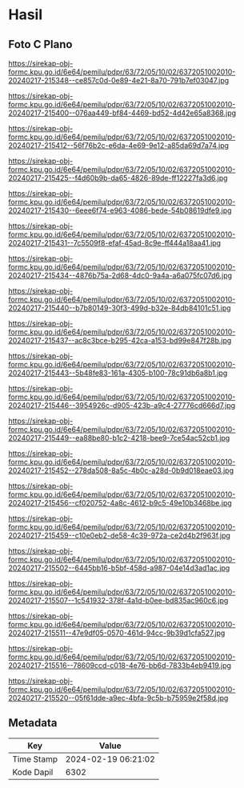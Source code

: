 # Hasil

## Foto C Plano

https://sirekap-obj-formc.kpu.go.id/6e64/pemilu/pdpr/63/72/05/10/02/6372051002010-20240217-215348--ce857c0d-0e89-4e21-8a70-791b7ef03047.jpg

https://sirekap-obj-formc.kpu.go.id/6e64/pemilu/pdpr/63/72/05/10/02/6372051002010-20240217-215400--076aa449-bf84-4469-bd52-4d42e65a8368.jpg

https://sirekap-obj-formc.kpu.go.id/6e64/pemilu/pdpr/63/72/05/10/02/6372051002010-20240217-215412--56f76b2c-e6da-4e69-9e12-a85da69d7a74.jpg

https://sirekap-obj-formc.kpu.go.id/6e64/pemilu/pdpr/63/72/05/10/02/6372051002010-20240217-215425--f4d60b9b-da65-4826-89de-ff12227fa3d6.jpg

https://sirekap-obj-formc.kpu.go.id/6e64/pemilu/pdpr/63/72/05/10/02/6372051002010-20240217-215430--6eee6f74-e963-4086-bede-54b08619dfe9.jpg

https://sirekap-obj-formc.kpu.go.id/6e64/pemilu/pdpr/63/72/05/10/02/6372051002010-20240217-215431--7c5509f8-efaf-45ad-8c9e-ff444a18aa41.jpg

https://sirekap-obj-formc.kpu.go.id/6e64/pemilu/pdpr/63/72/05/10/02/6372051002010-20240217-215434--4876b75a-2d68-4dc0-9a4a-a6a075fc07d6.jpg

https://sirekap-obj-formc.kpu.go.id/6e64/pemilu/pdpr/63/72/05/10/02/6372051002010-20240217-215440--b7b80149-30f3-499d-b32e-84db84101c51.jpg

https://sirekap-obj-formc.kpu.go.id/6e64/pemilu/pdpr/63/72/05/10/02/6372051002010-20240217-215437--ac8c3bce-b295-42ca-a153-bd99e847f28b.jpg

https://sirekap-obj-formc.kpu.go.id/6e64/pemilu/pdpr/63/72/05/10/02/6372051002010-20240217-215443--5b48fe83-161a-4305-b100-78c91db6a8b1.jpg

https://sirekap-obj-formc.kpu.go.id/6e64/pemilu/pdpr/63/72/05/10/02/6372051002010-20240217-215446--3954926c-d905-423b-a9c4-27776cd666d7.jpg

https://sirekap-obj-formc.kpu.go.id/6e64/pemilu/pdpr/63/72/05/10/02/6372051002010-20240217-215449--ea88be80-b1c2-4218-bee9-7ce54ac52cb1.jpg

https://sirekap-obj-formc.kpu.go.id/6e64/pemilu/pdpr/63/72/05/10/02/6372051002010-20240217-215452--278da508-8a5c-4b0c-a28d-0b9d018eae03.jpg

https://sirekap-obj-formc.kpu.go.id/6e64/pemilu/pdpr/63/72/05/10/02/6372051002010-20240217-215456--cf020752-4a8c-4612-b9c5-49e10b3468be.jpg

https://sirekap-obj-formc.kpu.go.id/6e64/pemilu/pdpr/63/72/05/10/02/6372051002010-20240217-215459--c10e0eb2-de58-4c39-972a-ce2d4b2f963f.jpg

https://sirekap-obj-formc.kpu.go.id/6e64/pemilu/pdpr/63/72/05/10/02/6372051002010-20240217-215502--6445bb16-b5bf-458d-a987-04e14d3ad1ac.jpg

https://sirekap-obj-formc.kpu.go.id/6e64/pemilu/pdpr/63/72/05/10/02/6372051002010-20240217-215507--1c541932-378f-4a1d-b0ee-bd835ac960c6.jpg

https://sirekap-obj-formc.kpu.go.id/6e64/pemilu/pdpr/63/72/05/10/02/6372051002010-20240217-215511--47e9df05-0570-461d-94cc-9b39d1cfa527.jpg

https://sirekap-obj-formc.kpu.go.id/6e64/pemilu/pdpr/63/72/05/10/02/6372051002010-20240217-215516--78609ccd-c018-4e76-bb6d-7833b4eb9419.jpg

https://sirekap-obj-formc.kpu.go.id/6e64/pemilu/pdpr/63/72/05/10/02/6372051002010-20240217-215520--05f61dde-a9ec-4bfa-9c5b-b75959e2f58d.jpg


## Metadata

| Key        | Value               |
| ---------- | ------------------- |
| Time Stamp | 2024-02-19 06:21:02 |
| Kode Dapil | 6302                |



